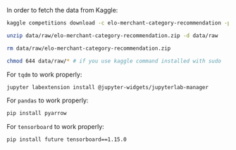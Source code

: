 In order to fetch the data from Kaggle:

```bash
kaggle competitions download -c elo-merchant-category-recommendation -p data/raw

unzip data/raw/elo-merchant-category-recommendation.zip -d data/raw

rm data/raw/elo-merchant-category-recommendation.zip

chmod 644 data/raw/* # if you use kaggle command installed with sudo
```

For `tqdm` to work properly:

```bash
jupyter labextension install @jupyter-widgets/jupyterlab-manager
```

For `pandas` to work properly:

```bash
pip install pyarrow
```

For `tensorboard` to work properly:

```bash
pip install future tensorboard==1.15.0
```
